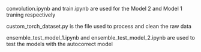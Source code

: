 convolution.ipynb and train.ipynb are used for the Model 2 and Model 1 traning respectively

custom_torch_dataset.py is the file used to process and clean the raw data

ensemble_test_model_1.ipynb and ensemble_test_model_2.ipynb are used to test the models with the autocorrect model
